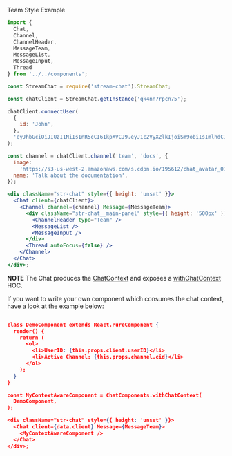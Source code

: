 Team Style Example

```jsx
import {
  Chat,
  Channel,
  ChannelHeader,
  MessageTeam,
  MessageList,
  MessageInput,
  Thread
} from '../../components';

const StreamChat = require('stream-chat').StreamChat;

const chatClient = StreamChat.getInstance('qk4nn7rpcn75');

chatClient.connectUser(
  {
    id: 'John',
  },
  'eyJhbGciOiJIUzI1NiIsInR5cCI6IkpXVCJ9.eyJ1c2VyX2lkIjoiSm9obiIsImlhdCI6MTU0ODI5ODUxN30.hyonbQnOLuFsr15mdmc_JF4sBOm2SURK4eBvTOx3ZIg',
);

const channel = chatClient.channel('team', 'docs', {
  image:
    'https://s3-us-west-2.amazonaws.com/s.cdpn.io/195612/chat_avatar_01_green.jpg',
  name: 'Talk about the documentation',
});

<div className="str-chat" style={{ height: 'unset' }}>
  <Chat client={chatClient}>
    <Channel channel={channel} Message={MessageTeam}>
      <div className="str-chat__main-panel" style={{ height: '500px' }}>
        <ChannelHeader type="Team" />
        <MessageList />
        <MessageInput />
      </div>
      <Thread autoFocus={false} />
    </Channel>
  </Chat>
</div>;
```

**NOTE** The Chat produces the [ChatContext](#section-chatcontext) and exposes a [withChatContext](#section-withchatcontext) HOC.

If you want to write your own component which consumes the chat context, have a look at the example below:

```json

class DemoComponent extends React.PureComponent {
  render() {
    return (
      <ol>
        <li>UserID: {this.props.client.userID}</li>
        <li>Active Channel: {this.props.channel.cid}</li>
      </ol>
    );
  }
}

const MyContextAwareComponent = ChatComponents.withChatContext(
  DemoComponent,
);

<div className="str-chat" style={{ height: 'unset' }}>
  <Chat client={data.client} Message={MessageTeam}>
    <MyContextAwareComponent />
  </Chat>
</div>;
```

